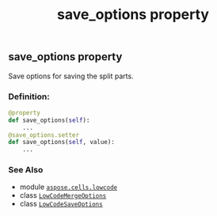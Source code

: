 ﻿---
title: save_options property
second_title: Aspose.Cells for Python via .NET API References
description: 
type: docs
weight: 30
url: /aspose.cells.lowcode/lowcodemergeoptions/save_options/
is_root: false
---

## save_options property


Save options for saving the split parts.
### Definition:
```python
@property
def save_options(self):
    ...
@save_options.setter
def save_options(self, value):
    ...
```

### See Also
* module [`aspose.cells.lowcode`](../../)
* class [`LowCodeMergeOptions`](/cells/python-net/aspose.cells.lowcode/lowcodemergeoptions)
* class [`LowCodeSaveOptions`](/cells/python-net/aspose.cells.lowcode/lowcodesaveoptions)
